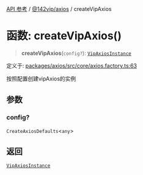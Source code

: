 [API 参考](../../../index.md) / [@142vip/axios](../index.md) / createVipAxios

# 函数: createVipAxios()

> **createVipAxios**(`config?`): [`VipAxiosInstance`](../interfaces/VipAxiosInstance.md)

定义于: [packages/axios/src/core/axios.factory.ts:63](https://github.com/142vip/core-x/blob/7cfc2fa6b24172631d6526590fc6ea4be89357c6/packages/axios/src/core/axios.factory.ts#L63)

按照配置创建vipAxios的实例

## 参数

### config?

`CreateAxiosDefaults`\<`any`\>

## 返回

[`VipAxiosInstance`](../interfaces/VipAxiosInstance.md)
